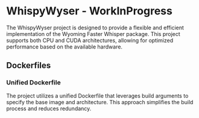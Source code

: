 # WhispyWyser  -  WorkInProgress

The WhispyWyser project is designed to provide a flexible and efficient implementation of the Wyoming Faster Whisper package. This project supports both CPU and CUDA architectures, allowing for optimized performance based on the available hardware.


## Dockerfiles

### Unified Dockerfile

The project utilizes a unified Dockerfile that leverages build arguments to specify the base image and architecture. This approach simplifies the build process and reduces redundancy.



